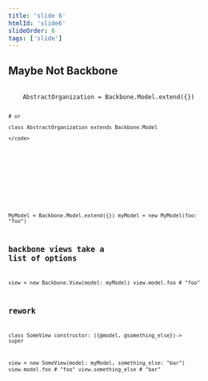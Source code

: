 ```yaml
---
title: 'slide 6'
htmlId: 'slide6'
slideOrder: 6
tags: ['slide']
---
```


## Maybe Not Backbone

<section>
<pre>
	<code class='coffeescript'>
	AbstractOrganization = Backbone.Model.extend({})

	# or

	class AbstractOrganization extends Backbone.Model

	</code>
</pre>
</section>

<section>
<pre>
	<code class='coffeescript'>

MyModel = Backbone.Model.extend({})
myModel = new MyModel(foo: "foo")

# backbone views take a list of options
view = new Backbone.View(model: myModel)
view.model.foo # "foo"

# rework

class SomeView
  constructor: ({@model, @something_else})->
    super

view = new SomeView(model: myModel, something_else: "bar")
view.model.foo # "foo"
view.something_else # "bar"
	</code>
</pre>
</section>